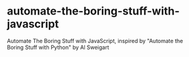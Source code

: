# automate-the-boring-stuff-with-javascript
Automate The Boring Stuff with JavaScript, inspired by "Automate the Boring Stuff with Python" by Al Sweigart 
